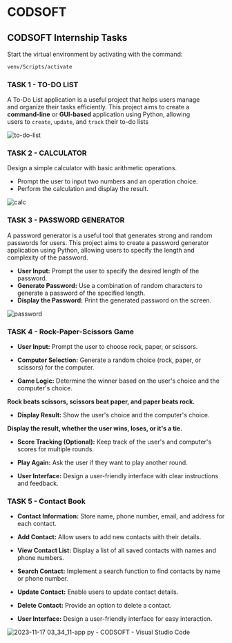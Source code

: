 # CODSOFT

## CODSOFT Internship Tasks

Start the virtual environment by activating with the command:

```bash
venv/Scripts/activate
```

### TASK 1 - TO-DO LIST

A To-Do List application is a useful project that helps users manage<br>
and organize their tasks efficiently. This project aims to create a<br>
**command-line** or **GUI-based** application using Python, allowing<br>
users to `create`, `update`, and `track` their to-do lists

![to-do-list](https://github.com/wxllxngton/CODSOFT/assets/79745456/e1d0c5c8-7cfd-46bf-a444-ca86d071e04d)


### TASK 2 - CALCULATOR

Design a simple calculator with basic arithmetic operations.

-   Prompt the user to input two numbers and an operation choice.
-   Perform the calculation and display the result.

![calc](https://github.com/wxllxngton/CODSOFT/assets/79745456/a9199d98-9dd5-46bf-b80f-192d536200dd)

### TASK 3 - PASSWORD GENERATOR

<par>
A password generator is a useful tool that generates strong and random passwords for users.
This project aims to create a password generator application using Python, allowing users to specify the length and complexity of the password.
</par>

-   **User Input:** Prompt the user to specify the desired length of the password.
-   **Generate Password:** Use a combination of random characters to generate a password of the specified length.
-   **Display the Password:** Print the generated password on the screen.

![password](https://github.com/wxllxngton/CODSOFT/assets/79745456/043e4f1e-1fe9-4d17-af0e-461bb14000e1)

### TASK 4 - Rock-Paper-Scissors Game

-   **User Input:** Prompt the user to choose rock, paper, or scissors.

-   **Computer Selection:** Generate a random choice (rock, paper, or scissors) for the computer.

-   **Game Logic:** Determine the winner based on the user's choice and the computer's choice.

**Rock beats scissors, scissors beat paper, and paper beats rock.**

-   **Display Result:** Show the user's choice and the computer's choice.

**Display the result, whether the user wins, loses, or it's a tie.**

-   **Score Tracking (Optional):** Keep track of the user's and computer's scores for multiple rounds.

-   **Play Again:** Ask the user if they want to play another round.

-   **User Interface:** Design a user-friendly interface with clear instructions and feedback.

### TASK 5 - Contact Book

-   **Contact Information:** Store name, phone number, email, and address for each contact.

-   **Add Contact:** Allow users to add new contacts with their details.

-   **View Contact List:** Display a list of all saved contacts with names and phone numbers.
-   **Search Contact:** Implement a search function to find contacts by name or phone number.

-   **Update Contact:** Enable users to update contact details.
-   **Delete Contact:** Provide an option to delete a contact.

-   **User Interface:** Design a user-friendly interface for easy interaction.

![2023-11-17 03_34_11-app py - CODSOFT - Visual Studio Code](https://github.com/wxllxngton/CODSOFT/assets/79745456/557588f2-9e77-42be-a150-ae2be7718925)
